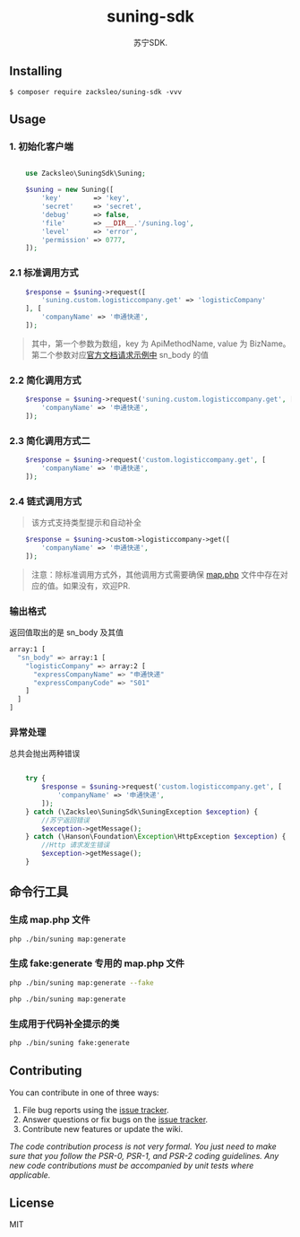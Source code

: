 <h1 align="center"> suning-sdk </h1>

<p align="center"> 苏宁SDK.</p>


## Installing

```shell
$ composer require zacksleo/suning-sdk -vvv
```

## Usage

### 1. 初始化客户端

```php

    use Zacksleo\SuningSdk\Suning;

    $suning = new Suning([
        'key'        => 'key',
        'secret'     => 'secret',
        'debug'      => false,
        'file'       => __DIR__.'/suning.log',
        'level'      => 'error',
        'permission' => 0777,
    ]);

```

### 2.1 标准调用方式

```php
    $response = $suning->request([
        'suning.custom.logisticcompany.get' => 'logisticCompany'
    ], [
        'companyName' => '申通快递',
    ]);
```

> 其中，第一个参数为数组，key 为 ApiMethodName, value 为 BizName。第二个参数对应[官方文档请求示例中](http://open.suning.com/ospos/apipage/toApiListMenu.do) sn_body 的值

### 2.2 简化调用方式

```php
    $response = $suning->request('suning.custom.logisticcompany.get', [
        'companyName' => '申通快递',
    ]);
```

### 2.3 简化调用方式二

```php
    $response = $suning->request('custom.logisticcompany.get', [
        'companyName' => '申通快递',
    ]);
```

### 2.4 链式调用方式

> 该方式支持类型提示和自动补全

```php
    $response = $suning->custom->logisticcompany->get([
        'companyName' => '申通快递',
    ]);

```

> 注意：除标准调用方式外，其他调用方式需要确保 [map.php](https://github.com/zacksleo/suning-sdk/blob/master/src/map.php) 文件中存在对应的值。如果没有，欢迎PR.

### 输出格式

返回值取出的是 sn_body 及其值

```bash
array:1 [
  "sn_body" => array:1 [
    "logisticCompany" => array:2 [
      "expressCompanyName" => "申通快递"
      "expressCompanyCode" => "S01"
    ]
  ]
]

```

### 异常处理

 总共会抛出两种错误

```php

    try {
        $response = $suning->request('custom.logisticcompany.get', [
            'companyName' => '申通快递',
        ]);
    } catch (\Zacksleo\SuningSdk\SuningException $exception) {
        //苏宁返回错误
        $exception->getMessage();
    } catch (\Hanson\Foundation\Exception\HttpException $exception) {
        //Http 请求发生错误
        $exception->getMessage();
    }

```

## 命令行工具

### 生成 map.php 文件

```bash
php ./bin/suning map:generate
```

### 生成 fake:generate 专用的 map.php 文件

```bash
php ./bin/suning map:generate --fake
```

```bash
php ./bin/suning map:generate
```

### 生成用于代码补全提示的类

```bash
php ./bin/suning fake:generate
```

## Contributing

You can contribute in one of three ways:

1. File bug reports using the [issue tracker](https://github.com/zacksleo/suning-sdk/issues).
2. Answer questions or fix bugs on the [issue tracker](https://github.com/zacksleo/suning-sdk/issues).
3. Contribute new features or update the wiki.

_The code contribution process is not very formal. You just need to make sure that you follow the PSR-0, PSR-1, and PSR-2 coding guidelines. Any new code contributions must be accompanied by unit tests where applicable._

## License

MIT